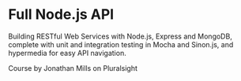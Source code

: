 # Full Node.js API
Building RESTful Web Services with Node.js, Express and MongoDB, complete with unit and integration testing in Mocha and Sinon.js, and hypermedia for easy API navigation.

Course by Jonathan Mills on Pluralsight
